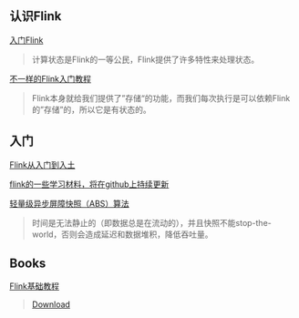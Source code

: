 ## 认识Flink

[入门Flink](https://zhuanlan.zhihu.com/p/85086072)
>计算状态是Flink的一等公民，Flink提供了许多特性来处理状态。

[不一样的Flink入门教程](https://segmentfault.com/a/1190000038292061)
>Flink本身就给我们提供了”存储“的功能，而我们每次执行是可以依赖Flink的”存储”的，所以它是有状态的。

## 入门

[Flink从入门到入土](https://www.cnblogs.com/javazhiyin/p/13597319.html)

[flink的一些学习材料，将在github上持续更新](https://github.com/pierre94/flink-notes)

[轻量级异步屏障快照（ABS）算法](https://www.jianshu.com/p/3093f6d92750)
>时间是无法静止的（即数据总是在流动的），并且快照不能stop-the-world，否则会造成延迟和数据堆积，降低吞吐量。

## Books

[Flink基础教程](https://book.douban.com/subject/30283622/)
>[Download](https://github.com/pierre94/flink-notes/blob/master/books/Flink%E5%9F%BA%E7%A1%80%E6%95%99%E7%A8%8B.pdf
)
